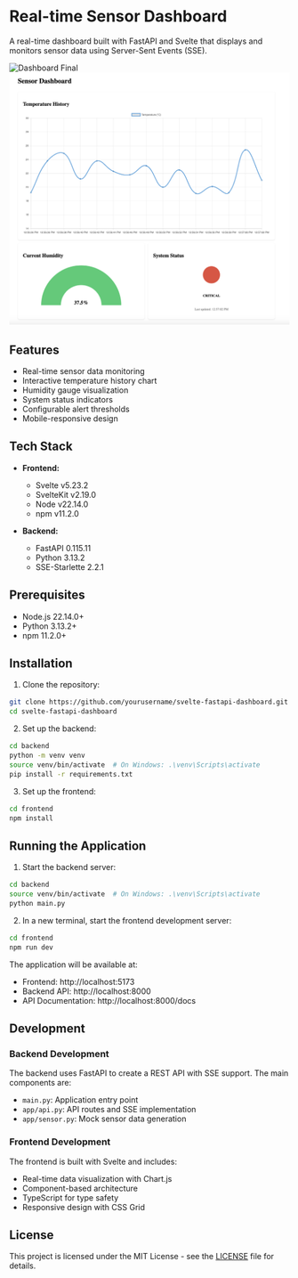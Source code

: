 # Real-time Sensor Dashboard

A real-time dashboard built with FastAPI and Svelte that displays and monitors sensor data using Server-Sent Events (SSE).

![Dashboard Final](/docs/assets/dashboard-final.gif)
![Dashboard Interactive](/docs/assets/dashboard-interactive.png)

## Features

- Real-time sensor data monitoring
- Interactive temperature history chart
- Humidity gauge visualization
- System status indicators
- Configurable alert thresholds
- Mobile-responsive design

## Tech Stack

- **Frontend:**
  - Svelte v5.23.2
  - SvelteKit v2.19.0
  - Node v22.14.0
  - npm v11.2.0

- **Backend:**
  - FastAPI 0.115.11
  - Python 3.13.2
  - SSE-Starlette 2.2.1

## Prerequisites

- Node.js 22.14.0+
- Python 3.13.2+
- npm 11.2.0+

## Installation

1. Clone the repository:
```bash
git clone https://github.com/yourusername/svelte-fastapi-dashboard.git
cd svelte-fastapi-dashboard
```

2. Set up the backend:
```bash
cd backend
python -m venv venv
source venv/bin/activate  # On Windows: .\venv\Scripts\activate
pip install -r requirements.txt
```

3. Set up the frontend:
```bash
cd frontend
npm install
```

## Running the Application

1. Start the backend server:
```bash
cd backend
source venv/bin/activate  # On Windows: .\venv\Scripts\activate
python main.py
```

2. In a new terminal, start the frontend development server:
```bash
cd frontend
npm run dev
```

The application will be available at:
- Frontend: http://localhost:5173
- Backend API: http://localhost:8000
- API Documentation: http://localhost:8000/docs

## Development

### Backend Development

The backend uses FastAPI to create a REST API with SSE support. The main components are:
- `main.py`: Application entry point
- `app/api.py`: API routes and SSE implementation
- `app/sensor.py`: Mock sensor data generation

### Frontend Development

The frontend is built with Svelte and includes:
- Real-time data visualization with Chart.js
- Component-based architecture
- TypeScript for type safety
- Responsive design with CSS Grid

## License

This project is licensed under the MIT License - see the [LICENSE](LICENSE) file for details. 